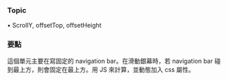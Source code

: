 ### Topic ###
• ScrollY, offsetTop, offsetHeight  

### 要點 ###
這個單元主要在寫固定的 navigation bar。在滑動銀幕時，若 navigation bar 碰到最上方，則會固定在最上方。用 JS 來計算，並動態加入 css 屬性。
